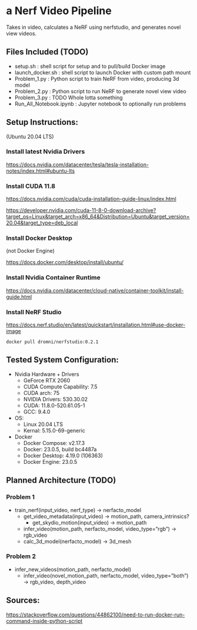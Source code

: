 # a Nerf Video Pipeline
Takes in video, calculates a NeRF using nerfstudio, and generates novel view videos.

## Files Included (TODO)
- setup.sh : shell script for setup and to pull/build Docker image
- launch_docker.sh : shell script to launch Docker with custom path mount
- Problem_1.py : Python script to train NeRF from video, producing 3d model
- Problem_2.py : Python script to run NeRF to generate novel view video
- Problem_3.py : TODO Whole lotta something
- Run_All_Notebook.ipynb : Jupyter notebook to optionally run problems

## Setup Instructions:
(Ubuntu 20.04 LTS)

### Install latest Nvidia Drivers
https://docs.nvidia.com/datacenter/tesla/tesla-installation-notes/index.html#ubuntu-lts

### Install CUDA 11.8
https://docs.nvidia.com/cuda/cuda-installation-guide-linux/index.html

https://developer.nvidia.com/cuda-11-8-0-download-archive?target_os=Linux&target_arch=x86_64&Distribution=Ubuntu&target_version=20.04&target_type=deb_local 

### Install Docker Desktop 
(not Docker Engine)

https://docs.docker.com/desktop/install/ubuntu/

### Install Nvidia Container Runtime
https://docs.nvidia.com/datacenter/cloud-native/container-toolkit/install-guide.html

### Install NeRF Studio
https://docs.nerf.studio/en/latest/quickstart/installation.html#use-docker-image 

`docker pull dromni/nerfstudio:0.2.1`

## Tested System Configuration:
- Nvidia Hardware + Drivers
    - GeForce RTX 2060
    - CUDA Compute Capability: 7.5 
    - CUDA arch: 75
    - NVIDIA Drivers: 530.30.02
    - CUDA: 11.8.0-520.61.05-1
    - GCC: 9.4.0
- OS:
    - Linux 20.04 LTS
    - Kernal: 5.15.0-69-generic
- Docker
    - Docker Compose: v2.17.3
    - Docker: 23.0.5, build bc4487a
    - Docker Desktop: 4.19.0 (106363)
    - Docker Engine: 23.0.5

## Planned Architecture (TODO)
### Problem 1 
- train_nerf(input_video, nerf_type) → nerfacto_model
    - get_video_metadata(input_video) → motion_path, camera_intrinsics?
        - get_skydio_motion(input_video) → motion_path
    - infer_video(motion_path, nerfacto_model, video_type=”rgb”) → rgb_video
    - calc_3d_model(nerfacto_model) → 3d_mesh
### Problem 2
- infer_new_videos(motion_path, nerfacto_model)
    - infer_video(novel_motion_path, nerfacto_model, video_type=”both”) → rgb_video, depth_video

## Sources:
https://stackoverflow.com/questions/44862100/need-to-run-docker-run-command-inside-python-script
